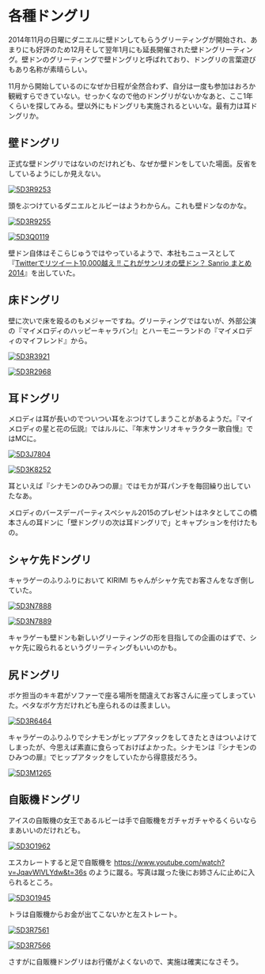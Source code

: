 # 各種ドングリ

2014年11月の日曜にダニエルに壁ドンしてもらうグリーティングが開始され、あまりにも好評のため12月そして翌年1月にも延長開催された壁ドングリーティング。壁ドンのグリーティングで壁ドングリと呼ばれており、ドングリの言葉遊びもあり名称が素晴らしい。

11月から開始しているのになぜか日程が全然合わず、自分は一度も参加はおろか観戦すらできていない。せっかくなので他のドングリがないかなあと、ここ1年くらいを探してみる。壁以外にもドングリも実施されるといいな。最有力は耳ドングリか。

## 壁ドングリ

正式な壁ドングリではないのだけれども、なぜか壁ドンをしていた場面。反省をしているようにしか見えない。

[![5D3R9253](https://farm8.staticflickr.com/7492/16062474322_ea30da2ce3.jpg)](https://www.flickr.com/photos/ohtake_tomohiro/16062474322)

頭をぶつけているダニエルとルビーはようわからん。これも壁ドンなのかな。

[![5D3R9255](https://farm9.staticflickr.com/8595/15443516563_61d0396b20.jpg)](https://www.flickr.com/photos/ohtake_tomohiro/15443516563)

[![5D3Q0119](https://farm3.staticflickr.com/2943/15331828035_109bb298ff.jpg)](https://www.flickr.com/photos/ohtake_tomohiro/15331828035)

壁ドン自体はそこらじゅうではやっているようで、本社もニュースとして『[Twitterでリツイート10,000越え !! これがサンリオの壁ドン？ Sanrio まとめ 2014](http://www.sanrio.co.jp/news/sanrio-matome-kabedon-20141226/)』を出していた。

## 床ドングリ

壁に次いで床を殴るのもメジャーですね。グリーティングではないが、外部公演の『マイメロディのハッピーキャラバン!』とハーモニーランドの『マイメロディのマイフレンド』から。

[![5D3R3921](https://farm8.staticflickr.com/7583/15667673900_43de73f34a.jpg)](https://www.flickr.com/photos/ohtake_tomohiro/15667673900)

[![5D3R2968](https://farm8.staticflickr.com/7485/15823255136_16de8504a4.jpg)](https://www.flickr.com/photos/ohtake_tomohiro/15823255136)

## 耳ドングリ

メロディは耳が長いのでついつい耳をぶつけてしまうことがあるようだ。『マイメロディの星と花の伝説』ではルルに、『年末サンリオキャラクター歌自慢』ではMCに。

[![5D3J7804](https://farm4.staticflickr.com/3763/10963437435_e92842234a.jpg)](https://www.flickr.com/photos/ohtake_tomohiro/10963437435)

[![5D3K8252](https://farm4.staticflickr.com/3809/11665312135_563d0e7f3c.jpg)](https://www.flickr.com/photos/ohtake_tomohiro/11665312135)

耳といえば『シナモンのひみつの扉』ではモカが耳パンチを毎回繰り出していたなあ。

メロディのバースデーパーティスペシャル2015のプレゼントはネタとしてこの橋本さんの耳ドンに「壁ドングリの次は耳ドングリで」とキャプションを付けたもの。

## シャケ先ドングリ

キャラゲーのふりふりにおいて KIRIMI ちゃんがシャケ先でお客さんをなぎ倒していた。

[![5D3N7888](https://farm6.staticflickr.com/5496/14239515010_1228568ce7.jpg)](https://www.flickr.com/photos/ohtake_tomohiro/14239515010)

[![5D3N7889](https://farm4.staticflickr.com/3906/14402984106_103b64596d.jpg)](https://www.flickr.com/photos/ohtake_tomohiro/14402984106)

キャラゲーも壁ドンも新しいグリーティングの形を目指しての企画のはずで、シャケ先に殴られるというグリーティングもいいのかも。

## 尻ドングリ

ボケ担当のキキ君がソファーで座る場所を間違えてお客さんに座ってしまっていた。ベタなボケ方だけれども座られるのは羨ましい。

[![5D3R6464](https://farm8.staticflickr.com/7534/15766338529_ab3db5eabd.jpg)](https://www.flickr.com/photos/ohtake_tomohiro/15766338529)

キャラゲーのふりふりでシナモンがヒップアタックをしてきたときはついよけてしまったが、今思えば素直に食らっておけばよかった。シナモンは『シナモンのひみつの扉』でヒップアタックをしていたから得意技だろう。

[![5D3M1265](https://farm8.staticflickr.com/7352/13349526505_e58bd1fb7b.jpg)](https://www.flickr.com/photos/ohtake_tomohiro/13349526505)

## 自販機ドングリ

アイスの自販機の女王であるルビーは手で自販機をガチャガチャやるくらいならまあいいのだけれども。

[![5D3O1962](https://farm6.staticflickr.com/5564/14549996565_a6dc900197.jpg)](https://www.flickr.com/photos/ohtake_tomohiro/14549996565)

エスカレートすると足で自販機を <https://www.youtube.com/watch?v=JqavWlVLYdw&t=36s> のように蹴る。写真は蹴った後にお姉さんに止めに入られるところ。

[![5D3O1945](https://farm6.staticflickr.com/5318/14546599701_cdd3a66003.jpg)](https://www.flickr.com/photos/ohtake_tomohiro/14546599701)

トラは自販機からお金が出てこないかと左ストレート。

[![5D3R7561](https://farm9.staticflickr.com/8682/15766177787_553433baa7.jpg)](https://www.flickr.com/photos/ohtake_tomohiro/15766177787)

[![5D3R7566](https://farm9.staticflickr.com/8608/15764618580_133191fc28.jpg)](https://www.flickr.com/photos/ohtake_tomohiro/15764618580)

さすがに自販機ドングリはお行儀がよくないので、実施は確実になさそう。
